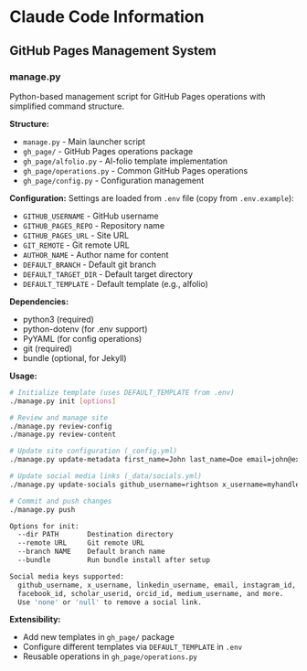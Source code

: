 # Claude Code Information

## GitHub Pages Management System

### manage.py
Python-based management script for GitHub Pages operations with simplified command structure.

**Structure:**
- `manage.py` - Main launcher script
- `gh_page/` - GitHub Pages operations package
- `gh_page/alfolio.py` - Al-folio template implementation
- `gh_page/operations.py` - Common GitHub Pages operations
- `gh_page/config.py` - Configuration management

**Configuration:**
Settings are loaded from `.env` file (copy from `.env.example`):
- `GITHUB_USERNAME` - GitHub username
- `GITHUB_PAGES_REPO` - Repository name
- `GITHUB_PAGES_URL` - Site URL
- `GIT_REMOTE` - Git remote URL
- `AUTHOR_NAME` - Author name for content
- `DEFAULT_BRANCH` - Default git branch
- `DEFAULT_TARGET_DIR` - Default target directory
- `DEFAULT_TEMPLATE` - Default template (e.g., alfolio)

**Dependencies:**
- python3 (required)
- python-dotenv (for .env support)
- PyYAML (for config operations)
- git (required)
- bundle (optional, for Jekyll)

**Usage:**
```bash
# Initialize template (uses DEFAULT_TEMPLATE from .env)
./manage.py init [options]

# Review and manage site
./manage.py review-config
./manage.py review-content

# Update site configuration (_config.yml)
./manage.py update-metadata first_name=John last_name=Doe email=john@example.com

# Update social media links (_data/socials.yml)
./manage.py update-socials github_username=rightson x_username=myhandle linkedin_username=john-doe email=john@example.com

# Commit and push changes
./manage.py push

Options for init:
  --dir PATH       Destination directory
  --remote URL     Git remote URL
  --branch NAME    Default branch name
  --bundle         Run bundle install after setup

Social media keys supported:
  github_username, x_username, linkedin_username, email, instagram_id,
  facebook_id, scholar_userid, orcid_id, medium_username, and more.
  Use 'none' or 'null' to remove a social link.
```

**Extensibility:**
- Add new templates in `gh_page/` package
- Configure different templates via `DEFAULT_TEMPLATE` in `.env`
- Reusable operations in `gh_page/operations.py`